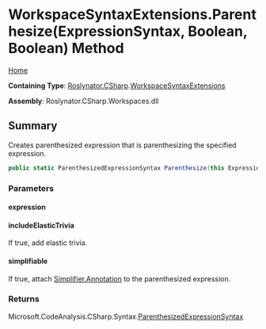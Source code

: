 <a name="_top"></a>

# WorkspaceSyntaxExtensions\.Parenthesize\(ExpressionSyntax, Boolean, Boolean\) Method

[Home](../../../../README.md#_top)

**Containing Type**: [Roslynator.CSharp](../../README.md#_top)\.[WorkspaceSyntaxExtensions](../README.md#_top)

**Assembly**: Roslynator\.CSharp\.Workspaces\.dll

## Summary

Creates parenthesized expression that is parenthesizing the specified expression\.

```csharp
public static ParenthesizedExpressionSyntax Parenthesize(this ExpressionSyntax expression, bool includeElasticTrivia = true, bool simplifiable = true)
```

### Parameters

#### expression

#### includeElasticTrivia

If true, add elastic trivia\.

#### simplifiable

If true, attach [Simplifier.Annotation](https://docs.microsoft.com/en-us/dotnet/api/microsoft.codeanalysis.simplification.simplifier.annotation) to the parenthesized expression\.

### Returns

Microsoft\.CodeAnalysis\.CSharp\.Syntax\.[ParenthesizedExpressionSyntax](https://docs.microsoft.com/en-us/dotnet/api/microsoft.codeanalysis.csharp.syntax.parenthesizedexpressionsyntax)

